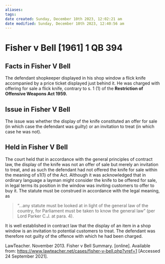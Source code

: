 ```yaml
---
aliases: 
tags: 
date created: Sunday, December 10th 2023, 12:02:21 am
date modified: Sunday, December 10th 2023, 12:40:56 am
---
```


# Fisher v Bell [1961] 1 QB 394

## Facts in Fisher V Bell

The defendant shopkeeper displayed in his shop window a flick knife accompanied by a price ticket displayed just behind it. He was charged with offering for sale a flick knife, contrary to s. 1 (1) of the **Restriction of Offensive Weapons Act 1959.**

## Issue in Fisher V Bell

The issue was whether the display of the knife constituted an offer for sale (in which case the defendant was guilty) or an invitation to treat (in which case he was not).

## Held in Fisher V Bell

The court held that in accordance with the general principles of contract law, the display of the knife was not an offer of sale but merely an invitation to treat, and as such the defendant had not offered the knife for sale within the meaning of s1(1) of the Act. Although it was acknowledged that in ordinary language a layman might consider the knife to be offered for sale, in legal terms its position in the window was inviting customers to offer to buy it. The statute must be construed in accordance with the legal meaning, as

> “…any statute must be looked at in light of the general law of the country, for Parliament must be taken to know the general law” (per Lord Parker C.J. at para. 4).

It is well established in contract law that the display of an item in a shop window is an invitation to potential customers to treat. The defendant was therefore not guilty of the offence with which he had been charged.

LawTeacher. November 2013. Fisher v Bell Summary. [online]. Available from: <https://www.lawteacher.net/cases/fisher-v-bell.php?vref=1> [Accessed 24 September 2021].
